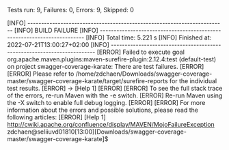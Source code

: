  Tests run: 9, Failures: 0, Errors: 9, Skipped: 0

[INFO] ------------------------------------------------------------------------
[INFO] BUILD FAILURE
[INFO] ------------------------------------------------------------------------
[INFO] Total time:  5.221 s
[INFO] Finished at: 2022-07-21T13:00:27+02:00
[INFO] ------------------------------------------------------------------------
[ERROR] Failed to execute goal org.apache.maven.plugins:maven-surefire-plugin:2.12.4:test (default-test) on project swagger-coverage-karate: There are test failures.
[ERROR] 
[ERROR] Please refer to /home/zdchaen/Downloads/swagger-coverage-master/swagger-coverage-karate/target/surefire-reports for the individual test results.
[ERROR] -> [Help 1]
[ERROR] 
[ERROR] To see the full stack trace of the errors, re-run Maven with the -e switch.
[ERROR] Re-run Maven using the -X switch to enable full debug logging.
[ERROR] 
[ERROR] For more information about the errors and possible solutions, please read the following articles:
[ERROR] [Help 1] http://cwiki.apache.org/confluence/display/MAVEN/MojoFailureException
zdchaen@seliiuvd01810[13:00][Downloads/swagger-coverage-master/swagger-coverage-karate]$ 










